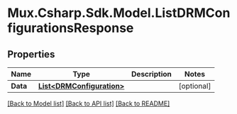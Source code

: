 # Mux.Csharp.Sdk.Model.ListDRMConfigurationsResponse

## Properties

Name | Type | Description | Notes
------------ | ------------- | ------------- | -------------
**Data** | [**List&lt;DRMConfiguration&gt;**](DRMConfiguration.md) |  | [optional] 

[[Back to Model list]](../README.md#documentation-for-models) [[Back to API list]](../README.md#documentation-for-api-endpoints) [[Back to README]](../README.md)

